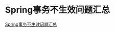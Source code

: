 # Spring事务不生效问题汇总

[Spring事务不生效问题汇总](https://javago.blog.csdn.net/article/details/72848654)
<comment/>
<ad/>